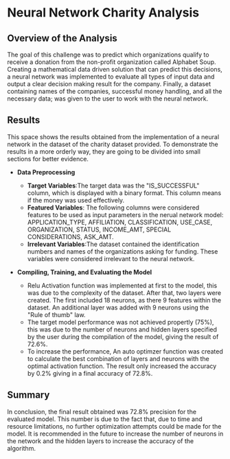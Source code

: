# Neural Network Charity Analysis

## Overview of the Analysis
The goal of this challenge was to predict which organizations qualify to receive a donation from the non-profit organization called Alphabet Soup. Creating a mathematical data driven solution that can predict this decisions, a neural network was implemented to evaluate all types of input data and output a clear decision making result for the company. Finally, a dataset containing names of the companies, successful money handling, and all the necessary data; was given to the user to work with the neural network.

## Results
This space shows the results obtained from the implementation of a neural network in the dataset of the charity dataset provided. To demonstrate the results in a more orderly way, they are going to be divided into small sections for better evidence.

- **Data Preprocessing**
  - **Target Variables**:The target data was the "IS_SUCCESSFUL" column, which is displayed with a binary format. This column means if the money was used effectively.
  - **Featured Variables**: The following columns were considered features to be used as input parameters in the nerual network model: APPLICATION_TYPE, AFFILIATION, CLASSIFICATION, USE_CASE, ORGANIZATION, STATUS, INCOME_AMT, SPECIAL CONSIDERATIONS, ASK_AMT.
  - **Irrelevant Variables**:The dataset contained the identification numbers and names of the organizations asking for funding. These variables were considered irrelevant to the neural network.

- **Compiling, Training, and Evaluating the Model**
  - Relu Activation function was implemented at first to the model, this was due to the complexity of the dataset. After that, two layers were created. The first included 18 neurons, as there 9 features within the dataset. An additional layer was added with 9 neurons using the "Rule of thumb" law.
  - The target model performance was not achieved propertly (75%), this was due to the number of neurons and hidden layers specified by the user during the compilation of the model, giving the result of 72.6%. 
  - To increase the performance, An auto optimzer function was created to calculate the best combination of layers and neurons with the optimal activation function. The result only increased the accuracy by 0.2% giving in a final accuracy of 72.8%.
  
## Summary
In conclusion, the final result obtained was 72.8% precision for the evaluated model. This number is due to the fact that, due to time and resource limitations, no further optimization attempts could be made for the model. It is recommended in the future to increase the number of neurons in the network and the hidden layers to increase the accuracy of the algorithm.
